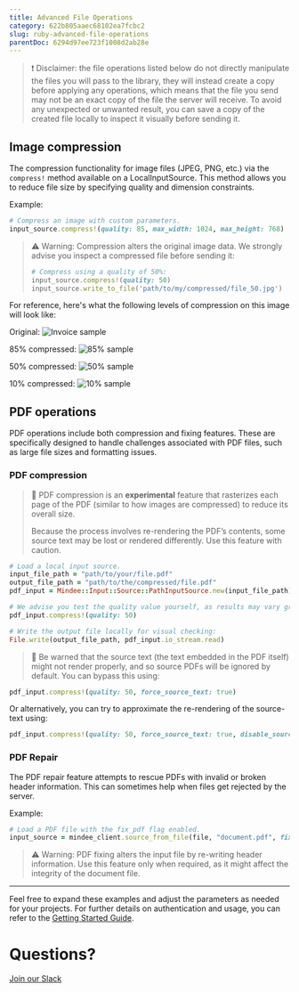 ```yaml
---
title: Advanced File Operations
category: 622b805aaec68102ea7fcbc2
slug: ruby-advanced-file-operations
parentDoc: 6294d97ee723f1008d2ab28e
---
```


> ❗️ Disclaimer: the file operations listed below do not directly manipulate the files you will pass to the library,
> they will instead create a copy before applying any operations, which means that the file you send may not be an
> exact copy of the file the server will receive.
> To avoid any unexpected or unwanted result, you can save a copy of the created file locally to inspect it visually
> before sending it.

## Image compression

The compression functionality for image files (JPEG, PNG, etc.) via the `compress!` method available on a
LocalInputSource. This method allows you to reduce file size by specifying quality and dimension constraints.

Example:

```rb
# Compress an image with custom parameters.
input_source.compress!(quality: 85, max_width: 1024, max_height: 768)
```
> ⚠️ Warning: Compression alters the original image data.
> We strongly advise you inspect a compressed file before sending it:
> ```rb
> # Compress using a quality of 50%:
> input_source.compress!(quality: 50)
> input_source.write_to_file('path/to/my/compressed/file_50.jpg')
> ```

For reference, here's what the following levels of compression on this image will look like:

Original:
![Invoice sample](https://github.com/mindee/client-lib-test-data/blob/main/products/invoices/default_sample.jpg?raw=true)


85% compressed:
![85% sample](https://github.com/mindee/client-lib-test-data/blob/main/file_operations/compression/compressed_ruby_85.jpg?raw=true)

50% compressed:
![50% sample](https://github.com/mindee/client-lib-test-data/blob/main/file_operations/compression/compressed_ruby_50.jpg?raw=true)

10% compressed:
![10% sample](https://github.com/mindee/client-lib-test-data/blob/main/file_operations/compression/compressed_ruby_10.jpg?raw=true)


## PDF operations

PDF operations include both compression and fixing features.
These are specifically designed to handle challenges associated with PDF files, such as large file sizes and formatting
issues.

### PDF compression

> 🧪 PDF compression is an **experimental** feature that rasterizes each page of the PDF (similar to how images are
> compressed) to reduce its overall size.
> 
> Because the process involves re-rendering the PDF’s contents, some source text may be lost or rendered differently.
> Use this feature with caution.


```rb
# Load a local input source.
input_file_path = "path/to/your/file.pdf"
output_file_path = "path/to/the/compressed/file.pdf"
pdf_input = Mindee::Input::Source::PathInputSource.new(input_file_path)

# We advise you test the quality value yourself, as results may vary greatly depending on the input file
pdf_input.compress!(quality: 50)

# Write the output file locally for visual checking:
File.write(output_file_path, pdf_input.io_stream.read)
```

> 🚧 Be warned that the source text (the text embedded in the PDF itself) might not render properly,
> and so source PDFs will be ignored by default.
> You can bypass this using:

```rb
pdf_input.compress!(quality: 50, force_source_text: true)
```

Or alternatively, you can try to approximate the re-rendering of the source-text using:

```rb
pdf_input.compress!(quality: 50, force_source_text: true, disable_source_text: false)
```

### PDF Repair

The PDF repair feature attempts to rescue PDFs with invalid or broken header information.
This can sometimes help when files get rejected by the server.

Example:
```rb
# Load a PDF file with the fix_pdf flag enabled.
input_source = mindee_client.source_from_file(file, "document.pdf", fix_pdf: true)
```

> ⚠️ Warning: PDF fixing alters the input file by re-writing header information.
> Use this feature only when required, as it might affect the integrity of the document file.

---

Feel free to expand these examples and adjust the parameters as needed for your projects. For further details on
authentication and usage, you can refer to the [Getting Started Guide](getting_started.md).

# Questions?
[Join our Slack](https://join.slack.com/t/mindee-community/shared_invite/zt-2d0ds7dtz-DPAF81ZqTy20chsYpQBW5g)
